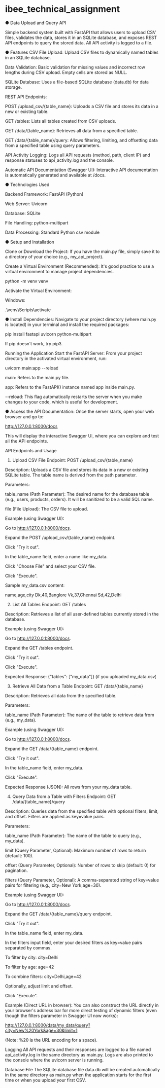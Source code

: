 # ibee_technical_assignment

● Data Upload and Query API

Simple backend system built with FastAPI that allows users to upload CSV files, validates the data, stores it in an SQLite database, and exposes REST API endpoints to query the stored data. All API activity is logged to a file.


● Features
CSV File Upload: Upload CSV files to dynamically named tables in an SQLite database.

Data Validation: Basic validation for missing values and incorrect row lengths during CSV upload. Empty cells are stored as NULL.

SQLite Database: Uses a file-based SQLite database (data.db) for data storage.

REST API Endpoints:

POST /upload_csv/{table_name}: Uploads a CSV file and stores its data in a new or existing table.

GET /tables: Lists all tables created from CSV uploads.

GET /data/{table_name}: Retrieves all data from a specified table.

GET /data/{table_name}/query: Allows filtering, limiting, and offsetting data from a specified table using query parameters.

API Activity Logging: Logs all API requests (method, path, client IP) and response statuses to api_activity.log and the console.

Automatic API Documentation (Swagger UI): Interactive API documentation is automatically generated and available at /docs.


● Technologies Used

Backend Framework: FastAPI (Python)

Web Server: Uvicorn

Database: SQLite

File Handling: python-multipart

Data Processing: Standard Python csv module


● Setup and Installation

Clone or Download the Project:
If you have the main.py file, simply save it to a directory of your choice (e.g., my_api_project).

Create a Virtual Environment (Recommended):
It's good practice to use a virtual environment to manage project dependencies.

python -m venv venv

Activate the Virtual Environment:

Windows:

.\venv\Scripts\activate

● Install Dependencies:
Navigate to your project directory (where main.py is located) in your terminal and install the required packages:

pip install fastapi uvicorn python-multipart

If pip doesn't work, try pip3.

Running the Application
Start the FastAPI Server:
From your project directory in the activated virtual environment, run:

uvicorn main:app --reload

main: Refers to the main.py file.

app: Refers to the FastAPI() instance named app inside main.py.

--reload: This flag automatically restarts the server when you make changes to your code, which is useful for development.



● Access the API Documentation:
Once the server starts, open your web browser and go to:

http://127.0.0.1:8000/docs

This will display the interactive Swagger UI, where you can explore and test all the API endpoints.

API Endpoints and Usage
1. Upload CSV File
Endpoint: POST /upload_csv/{table_name}

Description: Uploads a CSV file and stores its data in a new or existing SQLite table. The table name is derived from the path parameter.

Parameters:

table_name (Path Parameter): The desired name for the database table (e.g., users, products, orders). It will be sanitized to be a valid SQL name.

file (File Upload): The CSV file to upload.

Example (using Swagger UI):

Go to http://127.0.0.1:8000/docs.

Expand the POST /upload_csv/{table_name} endpoint.

Click "Try it out".

In the table_name field, enter a name like my_data.

Click "Choose File" and select your CSV file.

Click "Execute".

Sample my_data.csv content:

name,age,city
Dk,40,Banglore
Vk,37,Chennai
Sd,42,Delhi

2. List All Tables
Endpoint: GET /tables

Description: Retrieves a list of all user-defined tables currently stored in the database.

Example (using Swagger UI):

Go to http://127.0.0.1:8000/docs.

Expand the GET /tables endpoint.

Click "Try it out".

Click "Execute".

Expected Response: {"tables": ["my_data"]} (if you uploaded my_data.csv)

3. Retrieve All Data from a Table
Endpoint: GET /data/{table_name}

Description: Retrieves all data from the specified table.

Parameters:

table_name (Path Parameter): The name of the table to retrieve data from (e.g., my_data).

Example (using Swagger UI):

Go to http://127.0.0.1:8000/docs.

Expand the GET /data/{table_name} endpoint.

Click "Try it out".

In the table_name field, enter my_data.

Click "Execute".

Expected Response (JSON): All rows from your my_data table.

4. Query Data from a Table with Filters
Endpoint: GET /data/{table_name}/query

Description: Queries data from the specified table with optional filters, limit, and offset. Filters are applied as key=value pairs.

Parameters:

table_name (Path Parameter): The name of the table to query (e.g., my_data).

limit (Query Parameter, Optional): Maximum number of rows to return (default: 100).

offset (Query Parameter, Optional): Number of rows to skip (default: 0) for pagination.

filters (Query Parameter, Optional): A comma-separated string of key=value pairs for filtering (e.g., city=New York,age=30).

Example (using Swagger UI):

Go to http://127.0.0.1:8000/docs.

Expand the GET /data/{table_name}/query endpoint.

Click "Try it out".

In the table_name field, enter my_data.

In the filters input field, enter your desired filters as key=value pairs separated by commas.

To filter by city: city=Delhi

To filter by age: age=42

To combine filters: city=Delhi,age=42

Optionally, adjust limit and offset.

Click "Execute".

Example (Direct URL in browser):
You can also construct the URL directly in your browser's address bar for more direct testing of dynamic filters (even though the filters parameter in Swagger UI now works):

http://127.0.0.1:8000/data/my_data/query?city=New%20York&age=30&limit=1

(Note: %20 is the URL encoding for a space).

Logging
All API requests and their responses are logged to a file named api_activity.log in the same directory as main.py. Logs are also printed to the console where the uvicorn server is running.

Database File
The SQLite database file data.db will be created automatically in the same directory as main.py when the application starts for the first time or when you upload your first CSV.
